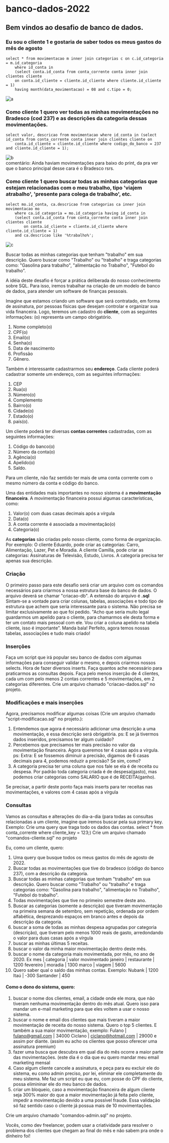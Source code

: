 # banco-dados-2022

## Bem vindos ao desafio de banco de dados.

### Eu sou o cliente 1 e gostaria de saber todos os meus gastos do mês de agosto

```
select * from movimentacao m inner join categorias c on c.id_categoria = m.id_categoria 
    where id_conta in 
	(select conta.id_conta from conta_corrente conta inner join clientes cliente
	on conta.id_cliente = cliente.id_cliente where cliente.id_cliente = 1) 
	having month(data_movimentacao) = 08 and c.tipo = 0;
```

![a](https://user-images.githubusercontent.com/54187661/195333597-636de9ec-5063-4f22-bf05-8c60dbec436c.png)
<br>


### Como cliente 1 quero ver todas as minhas movimentações no Bradesco (cod 237) e as descrições da categoria dessas movimentações.

```
select valor, descricao from movimentacao where id_conta in (select id_conta from conta_corrente conta inner join clientes cliente on 
    conta.id_cliente = cliente.id_cliente where codigo_do_banco = 237 and cliente.id_cliente = 1);
```
![b](https://user-images.githubusercontent.com/54187661/195334019-5d3fd749-bb46-4a99-99b6-4a9436dce5a4.png)<br>
comentário: Ainda haviam movimentações para baixo do print, da pra ver que o banco principal desse cara é o Bradesco rsrs.

### Como cliente 1 quero buscar todas as minhas categorias que estejam relacionadas com o meu trabalho, tipo 'viajem atrabalho', 'presente para colega de trabalho', etc.
```
select mo.id_conta, ca.descricao from categorias ca inner join movimentacao mo 
	where ca.id_categoria = mo.id_categoria having id_conta in 
	(select conta.id_conta from conta_corrente conta inner join clientes cliente
		on conta.id_cliente = cliente.id_cliente where cliente.id_cliente = 1) 
	and ca.descricao like '%trabalho%';
```
![c](https://user-images.githubusercontent.com/54187661/195334724-78cf2ca8-0b40-4208-81ef-fe8669ad3666.png)



Buscar todas as minhas categorias que tenham "trabalho" em sua descrição. Quero buscar como "Trabalho" ou "trabalho"
e traga categorias como: "Gasolina para trabalho", "alimentação no Trabalho", "Futebol do trabalho".





A idéia deste desafio é forçar a prática deliberada do nosso conhecimento sobre SQL.
Para isso, iremos trabalhar na criação de um modelo de banco de dados, para atender um software de finanças pessoais.

Imagine que estamos criando um software que será contratado, em forma de assinatura, por pessoas físicas que desejam controlar 
    e organizar sua vida financeira.
Logo, teremos um cadastro do **cliente**, com as seguintes informações: (o) representa um campo obrigatório.
1. Nome completo(o) 
2. CPF(o)
3. Email(o)
4. Senha(o)
5. Data de nascimento
6. Profissão
7. Gênero. 

Também é interessante cadastrarmos seu **endereço**. Cada cliente poderá cadastrar somente um endereço, com as seguintes informações:
1. CEP
2. Rua(o)
3. Número(o)
4. Complemento
5. Bairro(o)
6. Cidade(o)
7. Estado(o)
8. país(o).

Um cliente poderá ter diversas **contas correntes** cadastradas, com as seguintes informações:
1. Código do banco(o)
2. Número da conta(o)
3. Agência(o)
4. Apelido(o)
5. Saldo.

Para um cliente, não faz sentido ter mais de uma conta corrente com o mesmo número da conta e código do banco.

Uma das entidades mais importantes no nosso sistema é a **movimentação financeira**.
A movimentação financeira possui algumas características, como:

1. Valor(o) com duas casas decimais após a vírgula
2. Data(o)
3. A conta corrente é associada a movimentação(o)
4. Categoria(o)

As **categorias** são criadas pelo nosso cliente, como forma de organização.
Por exemplo: 
O cliente Eduardo, pode criar as categorias: Carro, Alimentação, Lazer, Pet e Moradia.
A cliente Camilla, pode criar as categorias: Assinaturas de Televisão, Estudo, Livros.
A categoria precisa ter apenas sua descrição.

### Criação ###

O primeiro passo para este desafio será criar um arquivo com os comandos necessários para criarmos a nossa 
estrutura base do banco de dados. O arquivo deverá se chamar "criacao-db". A extensão do arquivo é **.sql**
Sintam-se a vontade para criar colunas, tabelas, associações e todo tipo de estrutura que achem que seria interessante 
para o sistema. Não precisa se limitar exclusivamente ao que foi pedido.
"Acho que seria muito legal guardarmos um apelido para o cliente, para chamarmos ele desta forma
e ter um contato mais pessoal com ele. Vou criar a coluna apelido na tabela cliente, isso é importante". Manda bala!
Perfeito, agora temos nossas tabelas, associações e tudo mais criado!

### Inserções ###

Faça um script que irá popular seu banco de dados com algumas informações para conseguir validar o mesmo, e depois criarmos nossos selects.
Hora de fazer diversos inserts. Faça quantos ache necessário para praticarmos as consultas depois.
Faça pelo menos inserção de 4 clientes, cada um com pelo menos 2 contas correntes e 5 movimentações, em 2 categorias diferentes.
Crie um arquivo chamado "criacao-dados.sql" no projeto.

### Modificações e mais inserções ###

Agora, precisamos modificar algumas coisas (Crie um arquivo chamado "script-modificacao.sql" no projeto.):
1. Entendemos que agora é necessário adicionar uma descrição a uma movimentação, e essa descrição será obrigatória.
ps: E se já tivermos dados inseridos, precisamos ter algum cuidado?
2. Percebemos que precisamos ter mais precisão no valor da movimentação financeira. Agora queremos ter 4 casas após a vírgula.
ps: Extra: E se fossemos diminuir a precisão, digamos de 6 casas decimais para 4, podemos reduzir a precisão? Se sim, como?
3. A categoria precisa ter uma coluna que nos fale se ela é de receita ou despesa. Por padrão toda 
categoria criada é de despesa(gasto), mas podemos criar categorias como SALARIO que é de RECEITA(ganho).

Se precisar, a partir deste ponto faça mais inserts para ter receitas nas movimentações, e valores com 4 casas após a vírgula

### Consultas ###

Vamos as consultas e alterações do dia-a-dia (para todas as consultas relacionadas a um cliente, imagine que iremos
buscar pela sua primary key. Exemplo: Crie uma query que traga todo os dados das contas.
select * from conta_corrente where cliente_key = 123;) Crie um arquivo chamado "comandos-cliente.sql" no projeto

Eu, como um cliente, quero:

1. Uma query que busque todos os meus gastos do mês de agosto de 2022.
2. Buscar todas as movimentações que tive do bradesco (código do banco 237), com a descrição da categoria.
3. Buscar todas as minhas categorias que tenham "trabalho" em sua descrição. Quero buscar como "Trabalho" ou "trabalho"
e traga categorias como: "Gasolina para trabalho", "alimentação no Trabalho", "Futebol do trabalho".
4. Todas movimentações que tive no primeiro semestre deste ano.
5. Buscar as categorias (somente a descrição) que tiveram movimentação na primeira semana de setembro, sem repetição, ordenada por ordem alfabética, 
desprezando espaços em branco antes e depois da descrição da categoria.
6. buscar a soma de todas as minhas despesa agrupadas por categoria (descrição), que tiveram pelo menos 1000 reais de gasto, arredondando o valor para duas casas após a vírgula
7. buscar as minhas últimas 5 receitas.
8. buscar o valor da minha maior movimentação dentro deste mês.
9. buscar o nome da categoria mais movimentada, por mês, no ano de 2020. Ex
    mes | categoria | valor movimentado
    janeiro | restaurante | 1200
    fevereiro | moradia | 1300
    marco | viagem | 5600
10. Quero saber qual o saldo das minhas contas. Exemplo:
    Nubank | 1200
    Itaú | -300
    Santander | 450


#### Como o dono do sistema, quero: ####


1. buscar o nome dos clientes, email, a cidade onde ele mora, que não tiveram nenhuma movimentação dentro do mês atual. 
Quero isso para mandar um e-mail marketing para que eles voltem a usar o nosso sistema.
2. buscar o nome e email dos clientes que mais tiveram a maior movimentação de receita do nosso sistema. Quero o top 5 clientes.
E também a sua maior movimentação, exemplo:
Fulano | fulano@gmail.com | 34000
Ciclano | ciclano@hotmail.com | 29000 e assim por diante. (assim eu acho os clientes que posso oferecer uma assinatura premium)
3. fazer uma busca que descubra em qual dia do mês ocorre a maior parte das movimentações. (este dia é o dia que eu quero mandar meu email
marketing mensal
4. Caso algum cliente cancele a assinatura, e peça para eu excluir ele do sistema, eu como admin preciso, por lei, eliminar ele 
completamente do meu sistema. Me faz um script eu que eu, com posse do CPF do cliente, possa elimininar ele do meu banco de dados.
5. criar um bloqueio, caso a movimentação financeira de algum cliente seja 300% maior do que a maior movimentação já feita pelo cliente, impedir
a movimentação devido a uma possível fraude. Essa validação só faz sentido caso o cliente já possua mais de 10 movimentações.

Crie um arquivo chamado "comandos-admin.sql" no projeto.


Vocês, como dev freelancer, podem usar a criatividade para resolver o problema dos clientes que chegam ao final
do mês e não sabem pra onde o dinheiro foi!
